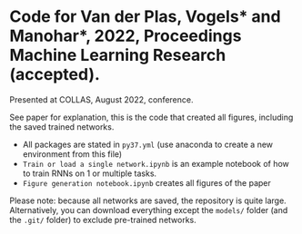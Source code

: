 # Code for Van der Plas, Vogels* and Manohar*, 2022, Proceedings Machine Learning Research (accepted). 
Presented at COLLAS, August 2022, conference. 

See paper for explanation, this is the code that created all figures, including the saved trained networks.

- All packages are stated in `py37.yml` (use anaconda to create a new environment from this file)
- `Train or load a single network.ipynb` is an example notebook of how to train RNNs on 1 or multiple tasks.
- `Figure generation notebook.ipynb` creates all figures of the paper

Please note: because all networks are saved, the repository is quite large. Alternatively, you can download everything except the `models/` folder (and the `.git/` folder) to exclude pre-trained networks. 
